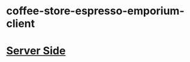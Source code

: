 # coffee-store-espresso-emporium-client
# <a href="https://github.com/NFRIDOY/coffee-store-espresso-emporium-server.git"> Server Side </a>

